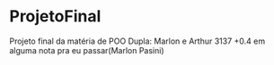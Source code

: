 # ProjetoFinal
Projeto final da matéria de POO
Dupla: Marlon e Arthur 3137
+0.4 em alguma nota pra eu passar(Marlon Pasini)
